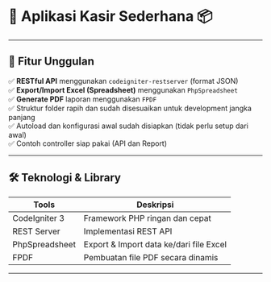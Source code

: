 # 🚀 Aplikasi Kasir Sederhana 📦


---

## 🎯 Fitur Unggulan

✅ **RESTful API** menggunakan `codeigniter-restserver` (format JSON)  
✅ **Export/Import Excel (Spreadsheet)** menggunakan `PhpSpreadsheet`  
✅ **Generate PDF** laporan menggunakan `FPDF`  
✅ Struktur folder rapih dan sudah disesuaikan untuk development jangka panjang  
✅ Autoload dan konfigurasi awal sudah disiapkan (tidak perlu setup dari awal)  
✅ Contoh controller siap pakai (API dan Report)

---

## 🛠️ Teknologi & Library

| Tools           | Deskripsi                                      |
|----------------|------------------------------------------------|
| CodeIgniter 3   | Framework PHP ringan dan cepat                 |
| REST Server     | Implementasi REST API                          |
| PhpSpreadsheet  | Export & Import data ke/dari file Excel        |
| FPDF            | Pembuatan file PDF secara dinamis              |

---